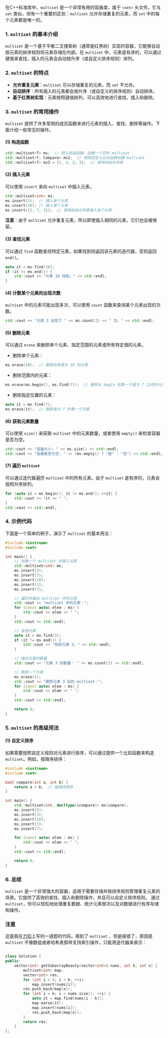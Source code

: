 在C++标准库中，`multiset` 是一个非常有用的容器类，属于 `<set>` 头文件。它与 `set` 类似，但有一个重要的区别：`multiset` 允许存储重复的元素，而 `set` 中的每个元素都是唯一的。

### 1. `multiset` 的基本介绍

`multiset` 是一个基于平衡二叉搜索树（通常是红黑树）实现的容器，它能够自动按元素的排序规则将元素存储在内部。在 `multiset` 中，元素是有序的，可以通过键值来查找，插入的元素会自动按升序（或自定义排序规则）排列。

### 2. `multiset` 的特点

- **允许重复元素**：`multiset` 可以存储重复的元素，而 `set` 不允许。
- **自动排序**：所有插入的元素都会按升序（或自定义的排序规则）自动排序。
- **基于红黑树实现**：元素按照键值排列，可以高效地进行查找、插入和删除。

### 3. `multiset` 的常用操作

`multiset` 提供了许多常用的成员函数来进行元素的插入、查找、删除等操作。下面介绍一些常见的操作。

#### (1) 构造函数

```cpp
std::multiset<T> ms;  // 默认构造函数，创建一个空的 multiset
std::multiset<T, Compare> ms2;  // 使用自定义比较函数创建 multiset
std::multiset<T> ms3 = {1, 2, 2, 3};  // 使用初始化列表
```

#### (2) 插入元素

可以使用 `insert` 来向 `multiset` 中插入元素。

```cpp
std::multiset<int> ms;
ms.insert(5);  // 插入单个元素
ms.insert(10); // 插入单个元素
ms.insert({2, 7, 3});  // 使用初始化列表插入多个元素
```

**注意**：由于 `multiset` 允许重复元素，所以即使插入相同的元素，它们也会被保留。

#### (3) 查找元素

可以通过 `find` 函数查找特定元素，如果找到则返回该元素的迭代器，否则返回 `end()`。

```cpp
auto it = ms.find(10);
if (it != ms.end()) {
    std::cout << "元素 10 找到。" << std::endl;
}
```

#### (4) 计数某个元素的出现次数

`multiset` 中的元素可能出现多次，可以使用 `count` 函数来查询某个元素出现的次数。

```cpp
std::cout << "元素 2 出现了 " << ms.count(2) << " 次。" << std::endl;
```

#### (5) 删除元素

可以通过 `erase` 来删除单个元素、指定范围的元素或所有特定值的元素。

- 删除单个元素：

```cpp
ms.erase(10);  // 删除所有值为 10 的元素
```

- 删除范围内的元素：

```cpp
ms.erase(ms.begin(), ms.find(7));  // 删除从 begin 到第一个值为 7 之间的元素
```

- 删除指定位置的元素：

```cpp
auto it = ms.find(7);
ms.erase(it);  // 删除值为 7 的第一个元素
```

#### (6) 获取元素数量

可以使用 `size()` 来获取 `multiset` 中的元素数量，或者使用 `empty()` 来检查容器是否为空。

```cpp
std::cout << "容器大小: " << ms.size() << std::endl;
std::cout << "容器是否为空: " << (ms.empty() ? "是" : "否") << std::endl;
```

#### (7) 遍历 `multiset`

可以通过迭代器遍历 `multiset` 中的所有元素。由于 `multiset` 是有序的，元素会按照升序排列。

```cpp
for (auto it = ms.begin(); it != ms.end(); ++it) {
    std::cout << *it << " ";
}
std::cout << std::endl;
```

### 4. 示例代码

下面是一个简单的例子，演示了 `multiset` 的基本用法：

```cpp
#include <iostream>
#include <set>

int main() {
    // 创建一个 multiset 并插入元素
    std::multiset<int> ms;
    ms.insert(5);
    ms.insert(3);
    ms.insert(10);
    ms.insert(3);
    ms.insert(7);

    // 遍历并输出 multiset 中的元素
    std::cout << "multiset 中的元素：";
    for (const auto& elem : ms) {
        std::cout << elem << " ";
    }
    std::cout << std::endl;

    // 查找元素
    auto it = ms.find(3);
    if (it != ms.end()) {
        std::cout << "找到元素 3。" << std::endl;
    }

    // 输出元素的数量
    std::cout << "元素 3 的数量： " << ms.count(3) << std::endl;

    // 删除一个元素
    ms.erase(3);
    std::cout << "删除元素 3 后的 multiset：";
    for (const auto& elem : ms) {
        std::cout << elem << " ";
    }
    std::cout << std::endl;

    return 0;
}
```

### 5. `multiset` 的高级用法

#### (1) 自定义排序

如果需要按照自定义规则对元素进行排序，可以通过提供一个比较函数来构造 `multiset`。例如，按降序排序：

```cpp
#include <iostream>
#include <set>

bool compare(int a, int b) {
    return a > b;  // 按降序排序
}

int main() {
    std::multiset<int, decltype(&compare)> ms(compare);
    ms.insert(5);
    ms.insert(3);
    ms.insert(10);
    ms.insert(3);
    ms.insert(7);

    for (const auto& elem : ms) {
        std::cout << elem << " ";
    }
    std::cout << std::endl;

    return 0;
}
```

### 6. 总结

`multiset` 是一个非常强大的容器，适用于需要存储并按排序规则管理重复元素的场景。它提供了高效的查找、插入和删除操作，并且可以自定义排序规则。
通过 `multiset`，你可以轻松地处理重复数据、统计元素频次以及对数据进行有序存储和操作。

### 注意

这是我在[力扣](https://leetcode.cn/problems/sliding-subarray-beauty/description/)上写的一道题的代码，用到了 `multiset` ，但是报错了，原因是 `multiset` 不像数组或者哈希表那样支持索引操作，只能用迭代器来表示：
```cpp

class Solution {
public:
    vector<int> getSubarrayBeauty(vector<int>& nums, int k, int x) {
        multiset<int> map;
        vector<int> res;
        for (int i = 0; i < k; ++i)
            map.insert(nums[i]);
        res.push_back(map[x]);
        for (int i = k; i < nums.size(); ++i) {
            auto it = map.find(nums[i - k]);
            map.earse(it);
            map.insert(nums[i]);
            res.push_back(map[x]);
        }
        return res;
    }
};
```


